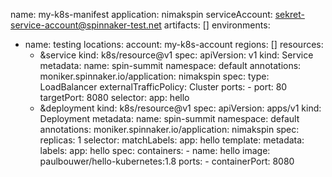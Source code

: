 name: my-k8s-manifest 
application: nimakspin
serviceAccount: sekret-service-account@spinnaker-test.net
artifacts: []
environments:
  - name: testing
    locations:
      account: my-k8s-account
      regions: []
    resources:
    - &service
      kind: k8s/resource@v1
      spec:
        apiVersion: v1
        kind: Service
        metadata:
          name: spin-summit
          namespace: default
          annotations:
            moniker.spinnaker.io/application: nimakspin
        spec:
          type: LoadBalancer
          externalTrafficPolicy: Cluster
          ports:
          - port: 80
            targetPort: 8080
          selector:
            app: hello
    - &deployment
      kind: k8s/resource@v1
      spec:
        apiVersion: apps/v1
        kind: Deployment
        metadata:
          name: spin-summit
          namespace: default
          annotations:
            moniker.spinnaker.io/application: nimakspin
        spec:
          replicas: 1
          selector:
            matchLabels:
              app: hello
          template:
            metadata:
              labels:
                app: hello
            spec:
              containers:
              - name: hello
                image: paulbouwer/hello-kubernetes:1.8
                ports:
                - containerPort: 8080
